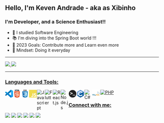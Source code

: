 ## Hello, I'm Keven Andrade - aka as Xibinho

<h3> I'm Developer, and a Science Enthusiast!!</h3>

- 🔭 I studied Software Engineering
- 📚 I'm diving into the Spring Boot world !!!
- 🥅 2023 Goals: Contribute more and Learn even more
- 🧠 Mindset: Doing it everyday

---
 <div>
  <a href="https://github.com/KevenAndrade">
  <img height="160em" src="https://github-readme-stats.vercel.app/api?username=KevenAndrade&show_icons=true&theme=dark&include_all_commits=true&count_private=true"/>
  <img height="160em" src="https://github-readme-stats.vercel.app/api/top-langs/?username=KevenAndrade&layout=compact&langs_count=7&theme=dark"/>
</div>

 ---
### Languages and Tools:

<img align="left" alt="Visual Studio Code" width="26px" src="https://raw.githubusercontent.com/github/explore/80688e429a7d4ef2fca1e82350fe8e3517d3494d/topics/visual-studio-code/visual-studio-code.png" />
<img align="left" alt="HTML5" width="26px" src="https://raw.githubusercontent.com/github/explore/80688e429a7d4ef2fca1e82350fe8e3517d3494d/topics/html/html.png" />
<img align="left" alt="CSS3" width="26px" src="https://raw.githubusercontent.com/github/explore/80688e429a7d4ef2fca1e82350fe8e3517d3494d/topics/css/css.png" />
<img align="left" alt="Javascript" width="26" src="https://raw.githubusercontent.com/devicons/devicon/master/icons/javascript/javascript-plain.svg">
<img align="left" alt="Javascript" width="26"  src="https://cdn.jsdelivr.net/gh/devicons/devicon/icons/jquery/jquery-plain-wordmark.svg" />
<img align="left" alt="Flutter" width="26" src="https://cdn.jsdelivr.net/gh/devicons/devicon/icons/flutter/flutter-original.svg" />
<img align="left" alt="React.js" width="26" src="https://cdn.jsdelivr.net/gh/devicons/devicon/icons/react/react-original.svg" />
<img align="left" alt="Node.js" width="26" src="https://cdn.jsdelivr.net/gh/devicons/devicon/icons/nodejs/nodejs-original.svg" />
<img align="left" alt="Terminal" width="26px" src="https://raw.githubusercontent.com/github/explore/80688e429a7d4ef2fca1e82350fe8e3517d3494d/topics/terminal/terminal.png" />
<img align="left" alt="C" width="26px" src="https://github.com/devicons/devicon/blob/master/icons/c/c-original.svg" />
<img align="left" alt="C#" width="26px" src="https://cdn.jsdelivr.net/gh/devicons/devicon/icons/csharp/csharp-original.svg" />
<img lign="left" alt="PHP" width="26px" src="https://cdn.jsdelivr.net/gh/devicons/devicon/icons/php/php-original.svg" />
<img align="left" alt="MySQL" width="26px" src="https://raw.githubusercontent.com/devicons/devicon/2ae2a900d2f041da66e950e4d48052658d850630/icons/mysql/mysql-original-wordmark.svg" />  
<br />
 
### Connect with me:

  <a href = "mailto:hirlandeer7@gmail.com"><img src="https://img.shields.io/badge/-Gmail-%23333?style=for-the-badge&logo=gmail&logoColor=white" target="_blank"></a>
  <a href="https://www.instagram.com/xibinhu/" target="_blank"><img src="https://img.shields.io/badge/-Instagram-%23E4405F?style=for-the-badge&logo=instagram&logoColor=white" target="_blank"></a>
 	<a href="https://twitter.com/xibinhoo" target="_blank"><img src="https://img.shields.io/badge/twitter-229fec?style=for-the-badge&logo=twitter&logoColor=white" target="_blank"></a>
  <a href="linkedin.com/in/keven7andrade/" target="_blank"><img src="https://img.shields.io/badge/-LinkedIn-%230077B5?style=for-the-badge&logo=linkedin&logoColor=white" target="_blank"></a>
  <a href="https://www.facebook.com/kevenandrade7" target="_blank"><img src="https://img.shields.io/badge/-Facebook-1773ea?style=for-the-badge&logo=facebook&logoColor=white" target="_blank"></a>
   <a href="https://t.me/Xibinho" target="_blank"><img src="https://img.shields.io/badge/-Telegram-0088CC?style=for-the-badge&logo=telegram&logoColor=white" target="_blank"></a>

[facebook]: https://www.facebook.com/kevenandrade7
[twitter]: https://twitter.com/xibinhoo
[instagram]: https://www.instagram.com/xibinhu/
[linkedin]: linkedin.com/in/keven7andrade/


